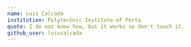 ```yaml
---
name: Luis Calcada
institution: Polytechnic Institute of Porto
quote: I do not know how, but it works so don't touch it.
github_user: luiscalcada
---
```

